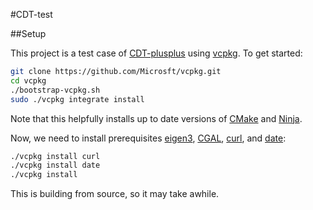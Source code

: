 #CDT-test

##Setup

This project is a test case of [CDT-plusplus] using [vcpkg]. To get started:

```bash
git clone https://github.com/Microsft/vcpkg.git
cd vcpkg
./bootstrap-vcpkg.sh
sudo ./vcpkg integrate install

```

Note that this helpfully installs up to date versions of [CMake] and [Ninja].

Now, we need to install prerequisites [eigen3], [CGAL], [curl], and [date]:

```bash
./vcpkg install curl
./vcpkg install date
./vcpkg install

```

This is building from source, so it may take awhile.


[CDT-plusplus]:https://github.com/acgetchell/CDT-plusplus
[vcpkg]:https://github.com/Microsoft/vcpkg
[CMake]:https:://cmake.org
[Ninja]:https://ninja-build.org
[CGAL]: https://www.cgal.org/
[curl]: https://curl.haxx.se/libcurl/
[date]: https://github.com/HowardHinnant/date
[eigen3]: https://eigen.tuxfamily.org/dox/
